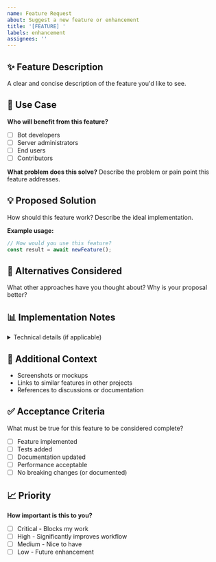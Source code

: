 ```yaml
---
name: Feature Request
about: Suggest a new feature or enhancement
title: '[FEATURE] '
labels: enhancement
assignees: ''
---
```


## ✨ Feature Description
A clear and concise description of the feature you'd like to see.

## 🎯 Use Case
**Who will benefit from this feature?**
- [ ] Bot developers
- [ ] Server administrators
- [ ] End users
- [ ] Contributors

**What problem does this solve?**
Describe the problem or pain point this feature addresses.

## 💡 Proposed Solution
How should this feature work? Describe the ideal implementation.

**Example usage:**
```typescript
// How would you use this feature?
const result = await newFeature();
```

## 🔄 Alternatives Considered
What other approaches have you thought about? Why is your proposal better?

## 📊 Implementation Notes
<details>
<summary>Technical details (if applicable)</summary>

- **Affected files:**
- **Database changes needed:** Yes/No
- **Breaking changes:** Yes/No
- **Estimated complexity:** Low/Medium/High
- **Related TODOs:** Link to DEVELOPMENT_TODOS.md section if applicable
</details>

## 🎨 Additional Context
- Screenshots or mockups
- Links to similar features in other projects
- References to discussions or documentation

## ✅ Acceptance Criteria
What must be true for this feature to be considered complete?
- [ ] Feature implemented
- [ ] Tests added
- [ ] Documentation updated
- [ ] Performance acceptable
- [ ] No breaking changes (or documented)

## 📈 Priority
**How important is this to you?**
- [ ] Critical - Blocks my work
- [ ] High - Significantly improves workflow
- [ ] Medium - Nice to have
- [ ] Low - Future enhancement
